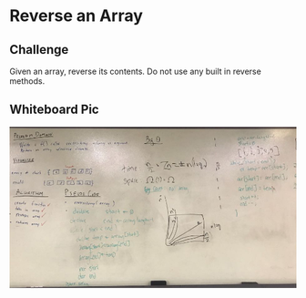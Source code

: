 # Reverse an Array

## Challenge

Given an array, reverse its contents. Do not use any built in reverse methods.

## Whiteboard Pic

![reverse array picture](/assets/reverseAnArray.png)
